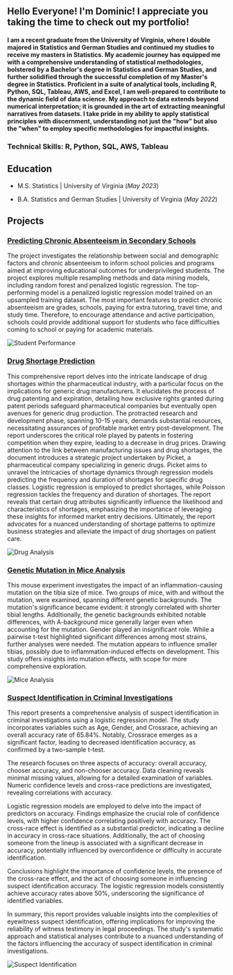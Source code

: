 
## Hello Everyone! I'm Dominic! I appreciate you taking the time to check out my portfolio!

#### I am a recent graduate from the University of Virginia, where I double majored in Statistics and German Studies and continued my studies to receive my masters in Statistics. My academic journey has equipped me with a comprehensive understanding of statistical methodologies, bolstered by a Bachelor's degree in Statistics and German Studies, and further solidified through the successful completion of my Master's degree in Statistics. Proficient in a suite of analytical tools, including R, Python, SQL, Tableau, AWS, and Excel, I am well-prepared to contribute to the dynamic field of data science. My approach to data extends beyond numerical interpretation; it is grounded in the art of extracting meaningful narratives from datasets. I take pride in my ability to apply statistical principles with discernment, understanding not just the "how" but also the "when" to employ specific methodologies for impactful insights.



### Technical Skills: R, Python, SQL, AWS, Tableau


## Education

  - M.S. Statistics | University of Virginia (_May 2023_)

  - B.A. Statistics and German Studies | University of Virginia (_May 2022_)




## Projects

### [Predicting Chronic Absenteeism in Secondary Schools](/assets/SYS_6018_Final_Paper.pdf)

The project investigates the relationship between social and demographic factors and chronic absenteeism to inform school policies and programs aimed at
improving educational outcomes for underprivileged students. The project
explores multiple resampling methods and data mining models, including
random forest and penalized logistic regression. The top-performing model
is a penalized logistic regression model trained on an upsampled training
dataset. The most important features to predict chronic absenteeism are
grades, schools, paying for extra tutoring, travel time, and study time. Therefore, to encourage attendance and active participation, schools could provide
additional support for students who face difficulties coming to school or paying for academic materials.

![Student Performance](/assets/Set-of-Highschool-Student-Cartoon-Graphics-1.jpg)



### [Drug Shortage Prediction](https://s3.amazonaws.com/symp.csm.usprod/alumni-virginia/files/b8f/b8f7641d5c0bfc729ecf0c86f682f17e.pdf?X-Amz-Content-Sha256=UNSIGNED-PAYLOAD&X-Amz-Algorithm=AWS4-HMAC-SHA256&X-Amz-Credential=AKIAID3RBESXBCESHUGA%2F20231018%2Fus-east-1%2Fs3%2Faws4_request&X-Amz-Date=20231018T175240Z&X-Amz-SignedHeaders=host&X-Amz-Expires=3600&X-Amz-Signature=9c34475179485617587a3941a82395ccc697dbb369b250ae479cd6417184c117)


This comprehensive report delves into the intricate landscape of drug shortages within the pharmaceutical industry, with a particular focus on the implications for generic drug manufacturers. It elucidates the process of drug patenting and expiration, detailing how exclusive rights granted during patent periods safeguard pharmaceutical companies but eventually open avenues for generic drug production. The protracted research and development phase, spanning 10-15 years, demands substantial resources, necessitating assurances of profitable market entry post-development. The report underscores the critical role played by patents in fostering competition when they expire, leading to a decrease in drug prices. Drawing attention to the link between manufacturing issues and drug shortages, the document introduces a strategic project undertaken by Picket, a pharmaceutical company specializing in generic drugs. Picket aims to unravel the intricacies of shortage dynamics through regression models predicting the frequency and duration of shortages for specific drug classes. Logistic regression is employed to predict shortages, while Poisson regression tackles the frequency and duration of shortages. The report reveals that certain drug attributes significantly influence the likelihood and characteristics of shortages, emphasizing the importance of leveraging these insights for informed market entry decisions. Ultimately, the report advocates for a nuanced understanding of shortage patterns to optimize business strategies and alleviate the impact of drug shortages on patient care.

![Drug Analysis](/assets/drug-clipart-analgesic-8.png)


### [Genetic Mutation in Mice Analysis](https://s3.amazonaws.com/symp.csm.usprod/alumni-virginia/files/989/989a7a36ca03ab817f7dcc29f6cbbe11.pdf?X-Amz-Content-Sha256=UNSIGNED-PAYLOAD&X-Amz-Algorithm=AWS4-HMAC-SHA256&X-Amz-Credential=AKIAID3RBESXBCESHUGA%2F20231018%2Fus-east-1%2Fs3%2Faws4_request&X-Amz-Date=20231018T172711Z&X-Amz-SignedHeaders=host&X-Amz-Expires=3600&X-Amz-Signature=94f2a7976f5dfd122de092bc967978a5b763d6a400e790ca9399b2b66ca858c5)

This mouse experiment investigates the impact of an inflammation-causing mutation on the tibia size of mice. Two groups of mice, with and without the mutation, were examined, spanning different genetic backgrounds. The mutation's significance became evident: it strongly correlated with shorter tibial lengths. Additionally, the genetic backgrounds exhibited notable differences, with A-background mice generally larger even when accounting for the mutation. Gender played an insignificant role. While a pairwise t-test highlighted significant differences among most strains, further analyses were needed. The mutation appears to influence smaller tibias, possibly due to inflammation-induced effects on development. This study offers insights into mutation effects, with scope for more comprehensive exploration.

![Mice Analysis](/assets/mouse_clipart.jpg)



### [Suspect Identification in Criminal Investigations](https://s3.amazonaws.com/symp.csm.usprod/alumni-virginia/files/bb1/bb127db43b871b6325347c9856a2fdfd.pdf?X-Amz-Content-Sha256=UNSIGNED-PAYLOAD&X-Amz-Algorithm=AWS4-HMAC-SHA256&X-Amz-Credential=AKIAID3RBESXBCESHUGA%2F20231019%2Fus-east-1%2Fs3%2Faws4_request&X-Amz-Date=20231019T235105Z&X-Amz-SignedHeaders=host&X-Amz-Expires=3600&X-Amz-Signature=4021f66277727a2b14552ebe904f3e6b7ffab8c6ea32404f4cfb823491e3251d)

This report presents a comprehensive analysis of suspect identification in criminal investigations using a logistic regression model. The study incorporates variables such as Age, Gender, and Crossrace, achieving an overall accuracy rate of 65.84%. Notably, Crossrace emerges as a significant factor, leading to decreased identification accuracy, as confirmed by a two-sample t-test.

The research focuses on three aspects of accuracy: overall accuracy, chooser accuracy, and non-chooser accuracy. Data cleaning reveals minimal missing values, allowing for a detailed examination of variables. Numeric confidence levels and cross-race predictions are investigated, revealing correlations with accuracy.

Logistic regression models are employed to delve into the impact of predictors on accuracy. Findings emphasize the crucial role of confidence levels, with higher confidence correlating positively with accuracy. The cross-race effect is identified as a substantial predictor, indicating a decline in accuracy in cross-race situations. Additionally, the act of choosing someone from the lineup is associated with a significant decrease in accuracy, potentially influenced by overconfidence or difficulty in accurate identification.

Conclusions highlight the importance of confidence levels, the presence of the cross-race effect, and the act of choosing someone in influencing suspect identification accuracy. The logistic regression models consistently achieve accuracy rates above 50%, underscoring the significance of identified variables.

In summary, this report provides valuable insights into the complexities of eyewitness suspect identification, offering implications for improving the reliability of witness testimony in legal proceedings. The study's systematic approach and statistical analyses contribute to a nuanced understanding of the factors influencing the accuracy of suspect identification in criminal investigations.

![Suspect Identification](/assets/susp2.jpg)
